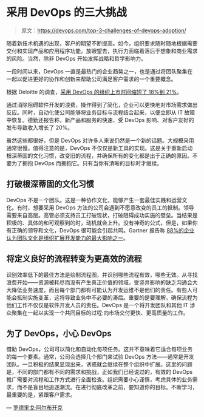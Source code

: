 # 采用 DevOps 的三大挑战

> 原文：<https://devops.com/top-3-challenges-of-devops-adoption/>

随着新技术机遇的出现，客户的期望不断提高。如今，组织要求随时随地根据需要交付和实现产品和应用程序功能。放眼望去，执行力面临着落后于想象和商业需求的风险。当然，除非 DevOps 开始发挥战略和哲学影响力。

一段时间以来，DevOps 一直是最热门的企业趋势之一，也是通过将团队聚集在一起以促进更好的协作和创新来帮助公司满足客户需求的一个重要概念。

根据 Deloitte 的调查，[采用 DevOps 的组织上市时间缩短了 18%到 21%](https://www2.deloitte.com/content/dam/Deloitte/global/Documents/About-Deloitte/gx_about_deloitte-agile-devops-advisory-transformation-delivery_Deloitte-Enterprise-Agility-and-DevOps-Brochure.pdf)。

通过消除阻碍软件开发的浪费，操作得到了简化，企业可以更快地对市场需求做出反应。同时，自动化使公司能够将业务目标与流程结合起来，以便立即从 IT 故障中恢复。德勤还报告称，新产品和服务的快速、受 DevOps 影响、对客户友好的发布导致收入增长了 20%。

虽然这些都很好，但是 DevOps 对许多人来说仍然是一个新的话题。大规模采用通常很慢。值得注意的是，DevOps 不仅仅是新工具的实现。这是关于重新启动根深蒂固的文化习惯，改变旧的流程，并确保所有的变化都是出于正确的原因。不要为了拥抱 DevOps 而拥抱它。只有当你有清晰的目标时才继续。

## 打破根深蒂固的文化习惯

DevOps 不是一个团队。这是一种协作文化，能够产生一套最佳实践和运营文化。有时，想要采用 DevOps 方法的公司会遇到不愿意改变的员工的抵制。领导需要来自高层。高管必须支持员工打破现状，打破阻碍成功实施的壁垒。当结果是积极的、具体的和可观察到的时，动机就会上升。没有神奇的公式，但是，如果你有正确的领导和文化，DevOps 很可能会引起共鸣。Gartner 报告称 [88%的企业认为团队文化是组织扩展开发能力的最大影响之一](https://www.gartner.com/smarterwithgartner/the-secret-to-devops-success/)。

## 将定义良好的流程转变为更高效的流程

识别效率低下的最佳方法是绘制流程图，并识别哪些流程有效，哪些无效。从寻找浪费开始——资源被耗尽而没有产生真正价值的领域。受竖井影响的缺乏沟通会大大降低业务速度，而且每个部门都有可能认为开发运维不是他们的责任。有些人可能会抵制实施变革，这将导致业务中不必要的滞后。重要的是要理解，确保流程为他们工作不仅仅是软件开发人员的责任。DevOps 是一个将开发团队和其他 IT 涉众聚集在一起以实现一个共同目标的过程:向市场交付更快、更高质量的工作。

## 为了 DevOps，小心 DevOps

借助 DevOps，公司可以简化和自动化每项任务。这并不意味着它适合每项业务的每一个要素。通常，公司会选择几个部门来试验 DevOps 方法——通常是开发团队。一旦积极的结果显现出来，诱惑就会继续在整个组织中扩展。这里的问题是，不同的部门都有不同的需求和挑战，正如我们已经说过的，有效的 DevOps 推广需要对流程和工作方式进行全面检查。组织需要小心谨慎，考虑具体的业务需求，而不是盲目地追逐潮流。在进行彻底改革之前，要知道你的目标。不断学习，最重要的是，紧跟客户需求。

— [罗德里戈·阿尔布开克](https://devops.com/author/rodrigo-albuquerque/)